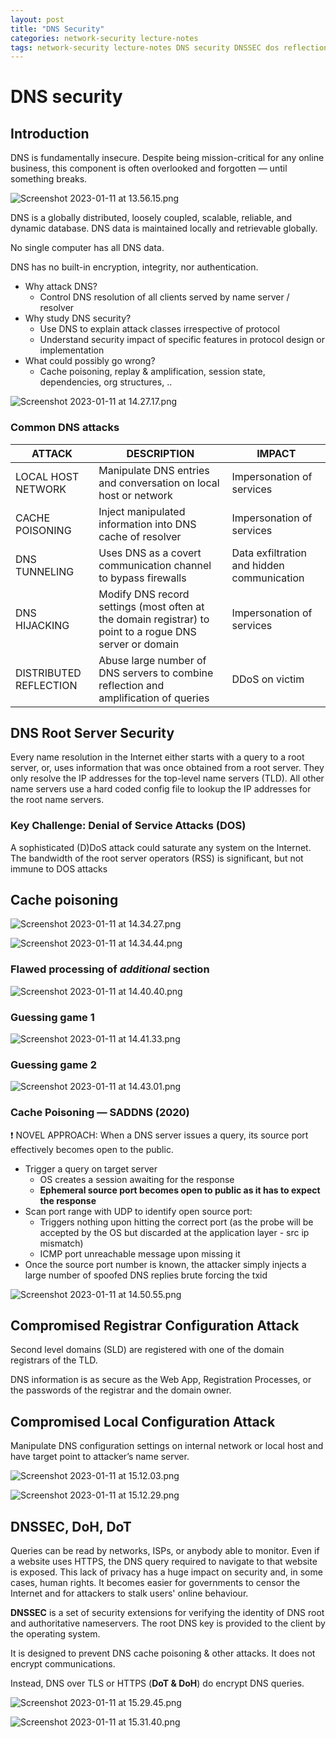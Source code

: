 ```yaml
---
layout: post
title: "DNS Security"
categories: network-security lecture-notes
tags: network-security lecture-notes DNS security DNSSEC dos reflection attacks
---
```


# DNS security

## Introduction

DNS is fundamentally insecure. Despite being mission-critical for any online business, this component is often overlooked and forgotten — until something breaks. 

![Screenshot 2023-01-11 at 13.56.15.png](/assets/images/DNS/Screenshot_2023-01-11_at_13.56.15.png)

DNS is a globally distributed, loosely coupled, scalable, reliable, and dynamic database. DNS data is maintained locally and retrievable globally.

No single computer has all DNS data.

DNS has no built-in encryption, integrity, nor authentication.

- Why attack DNS?
    - Control DNS resolution of all clients served by name server / resolver
- Why study DNS security?
    - Use DNS to explain attack classes irrespective of protocol
    - Understand security impact of specific features in protocol design or implementation
- What could possibly go wrong?
    - Cache poisoning, replay & amplification, session state, dependencies, org structures, ..

![Screenshot 2023-01-11 at 14.27.17.png](/assets/images/DNS/Screenshot_2023-01-11_at_14.27.17.png)

### Common DNS attacks

| ATTACK | DESCRIPTION | IMPACT |
| --- | --- | --- |
| LOCAL HOST NETWORK | Manipulate DNS entries and conversation on local host or network | Impersonation of services |
| CACHE POISONING | Inject manipulated information into DNS cache of resolver | Impersonation of services |
| DNS TUNNELING | Uses DNS as a covert communication channel to bypass firewalls | Data exfiltration and hidden communication |
| DNS HIJACKING | Modify DNS record settings (most often at the domain registrar) to point to a rogue DNS server or domain | Impersonation of services |
| DISTRIBUTED REFLECTION | Abuse large number of DNS servers to combine reflection and amplification of queries | DDoS on victim |

## DNS Root Server Security

Every name resolution in the Internet either starts with a query to a root server, or, uses information that was once obtained from a root server. They only resolve the IP addresses for the top-level name
servers (TLD). All other name servers use a hard coded config file to lookup the IP addresses for the root name servers.

### **Key Challenge: Denial of Service Attacks (DOS)**

A sophisticated (D)DoS attack could saturate any system on the Internet.
The bandwidth of the root server operators (RSS) is significant, but not immune to DOS attacks

## Cache poisoning

![Screenshot 2023-01-11 at 14.34.27.png](/assets/images/DNS/Screenshot_2023-01-11_at_14.34.27.png)

![Screenshot 2023-01-11 at 14.34.44.png](/assets/images/DNS/Screenshot_2023-01-11_at_14.34.44.png)

### Flawed processing of *****************additional***************** section

![Screenshot 2023-01-11 at 14.40.40.png](/assets/images/DNS/Screenshot_2023-01-11_at_14.40.40.png)

### Guessing game 1

![Screenshot 2023-01-11 at 14.41.33.png](/assets/images/DNS/Screenshot_2023-01-11_at_14.41.33.png)

### Guessing game 2

![Screenshot 2023-01-11 at 14.43.01.png](/assets/images/DNS/Screenshot_2023-01-11_at_14.43.01.png)

### Cache Poisoning — SADDNS (2020)

<aside>
❗ NOVEL APPROACH: When a DNS server issues a query, its source port effectively becomes open to the public.

</aside>

- Trigger a query on target server
    - OS creates a session awaiting for the response
    - **Ephemeral source port becomes open to public as it has to expect the response**
- Scan port range with UDP to identify open source port:
    - Triggers nothing upon hitting the correct port (as the probe will be accepted by the OS but discarded at the application layer - src ip mismatch)
    - ICMP port unreachable message upon missing it
- Once the source port number is known, the attacker simply injects a large number of spoofed DNS replies brute forcing the txid

![Screenshot 2023-01-11 at 14.50.55.png](/assets/images/DNS/Screenshot_2023-01-11_at_14.50.55.png)

## Compromised Registrar Configuration Attack

Second level domains (SLD) are registered with one of the domain registrars of the TLD.

DNS information is as secure as the Web App, Registration Processes, or the passwords of the registrar and the domain owner.

## Compromised Local Configuration Attack

Manipulate DNS configuration settings on internal network or local host and have target point to attacker’s name server.

![Screenshot 2023-01-11 at 15.12.03.png](/assets/images/DNS/Screenshot_2023-01-11_at_15.12.03.png)

![Screenshot 2023-01-11 at 15.12.29.png](/assets/images/DNS/Screenshot_2023-01-11_at_15.12.29.png)

## DNSSEC, DoH, DoT

Queries can be read by networks, ISPs, or anybody able to monitor. Even if a website uses HTTPS, the DNS query required to navigate to that website is exposed.
This lack of privacy has a huge impact on security and, in some cases, human rights. It becomes easier for governments to censor the Internet and for attackers to stalk users' online behaviour.

**DNSSEC** is a set of security extensions for verifying the identity of DNS root and authoritative nameservers. The root DNS key is provided to the client by the operating system.

It is designed to prevent DNS cache poisoning & other attacks. It does not encrypt communications.

Instead, DNS over TLS or HTTPS (**DoT & DoH**) do encrypt DNS queries.

![Screenshot 2023-01-11 at 15.29.45.png](/assets/images/DNS/Screenshot_2023-01-11_at_15.29.45.png)

![Screenshot 2023-01-11 at 15.31.40.png](/assets/images/DNS/Screenshot_2023-01-11_at_15.31.40.png)